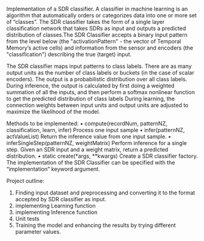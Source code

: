 ﻿Implementation of a SDR classifier.
A classifier in machine learning is an algorithm that automatically orders or categorizes data into one or more set of “classes”. The SDR classifier takes the form of a single layer classification network that takes SDRs as input and outputs a predicted distribution of classes.The SDR Classifier accepts a binary input pattern from the level below (the "activationPattern" - the vector of Temporal Memory’s active cells) and information from the sensor and encoders (the "classification") describing the true (target) input. 


The SDR classifier maps input patterns to class labels. There are as many output units as the number of class labels or buckets (in the case of scalar encoders). The output is a probabilistic distribution over all class labels. During inference, the output is calculated by first doing a weighted summation of all the inputs, and then perform a softmax nonlinear function to get the predicted distribution of class labels During learning, the connection weights between input units and output units are adjusted to maximize the likelihood of the model.

Methods to be implemented:
• compute(recordNum, patternNZ, classification, learn, infer)
Process one input sample
• infer(patternNZ, actValueList)
Return the inference value from one input sample.
• inferSingleStep(patternNZ, weightMatrix)
Perform inference for a single step. Given an SDR input and a weight matrix, return a predicted distribution.
• static create(*args, **kwargs)
Create a SDR classifier factory. The implementation of the SDR Classifier can be specified with the “implementation” keyword argument.

Project outline:
1. Finding input dataset and preprocessing and converting it to the format accepted by SDR classifier as input.
2. implementing Learning function
3. implementing Inference function 
4. Unit tests
5. Training the model and  enhancing the results by trying different parameter values.
